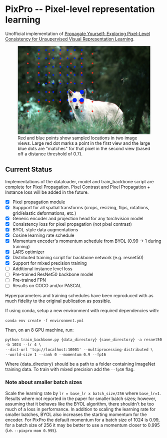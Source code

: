 # PixPro -- Pixel-level representation learning

Unofficial implementation of [Propagate Yourself: Exploring Pixel-Level Consistency for Unsupervised Visual Representation Learning](https://arxiv.org/abs/2011.10043).

<figure>
  <img src="./example.png"></img>
  <figcaption>Red and blue points show sampled locations in two image views. Large red dot marks a point in the first view and the large blue dots are "matches" for that pixel in the second view (based off a distance threshold of 0.7).</figcaption>
</figure>


## Current Status

Implementations of the dataloader, model and train_backbone script are complete for Pixel Propagation. Pixel Contrast and Pixel Propagation + Instance loss will be added in the future.

- [x] Pixel propagation module
- [x] Suppport for all spatial transforms (crops, resizing, flips, rotations, grid/elastic deformations, etc.)
- [x] Generic encoder and projection head for any torchvision model
- [x] Consistency loss for pixel propagation (not pixel contrast)
- [x] BYOL-style data augmentations
- [x] Cosine learning rate schedule
- [x] Momentum encoder's momentum schedule from BYOL (0.99 -> 1 during training)
- [x] LARS optimizer
- [x] Distributed training script for backbone network (e.g. resnet50)
- [x] Support for mixed precision training
- [ ] Additional instance level loss
- [ ] Pre-trained ResNet50 backbone model
- [ ] Pre-trained FPN
- [ ] Results on COCO and/or PASCAL

Hyperparameters and training schedules have been reproduced with as much fidelity to the original publication as possible.

If using conda, setup a new environment with required dependencies with:

```conda env create -f environment.yml```

Then, on an 8 GPU machine, run:

```
python train_backbone.py {data_directory} {save_directory} -a resnet50 -b 1024 --lr 4 \
--dist-url 'tcp://localhost:10001' --multiprocessing-distributed \
--world-size 1 --rank 0 --momentum 0.9 --fp16
```

Where {data_directory} should be a path to a folder containing ImageNet training data. To train with mixed precision add the ```--fp16``` flag.

### Note about smaller batch sizes

Scale the learning rate by ```lr = base_lr x batch_size/256``` where ```base_lr=1```. Results where not reported in the paper for smaller batch sizes; however, assuming that it behaves like the BYOL algorithm, there shouldn't be too much of a loss in performance. In addition to scaling the learning rate for smaller batches, BYOL also increases the starting momentum for the encoder. For PixPro the default momentum for a batch size of 1024 is 0.99, for a batch size of 256 it may be better to use a momentum closer to 0.995 (i.e. ```--pixpro-mom 0.995```).
